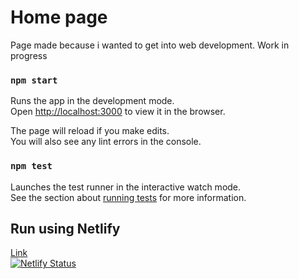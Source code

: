 # Home page

Page made because i wanted to get into web development. Work in progress

### `npm start`

Runs the app in the development mode.<br>
Open [http://localhost:3000](http://localhost:3000) to view it in the browser.

The page will reload if you make edits.<br>
You will also see any lint errors in the console.

### `npm test`

Launches the test runner in the interactive watch mode.<br>
See the section about [running tests](https://facebook.github.io/create-react-app/docs/running-tests) for more information.

## Run using Netlify

[Link](https://relaxed-wing-3711f3.netlify.com/)  
[![Netlify Status](https://api.netlify.com/api/v1/badges/f0ac7095-e6b0-4bbe-8658-d81828dcee47/deploy-status)](https://app.netlify.com/sites/relaxed-wing-3711f3/deploys)


